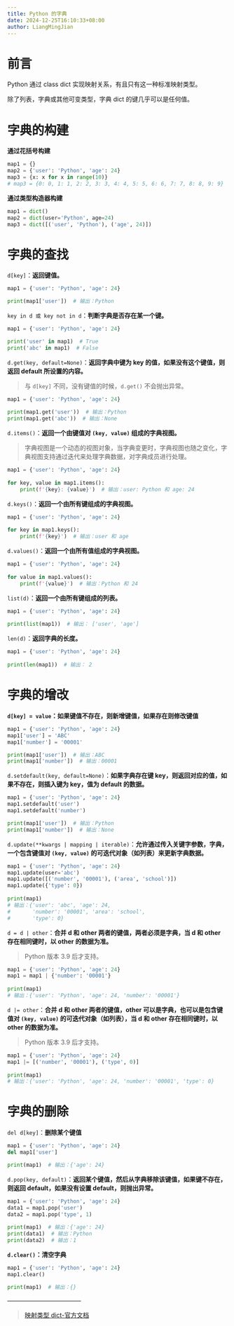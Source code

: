 ```yaml
---
title: Python 的字典
date: 2024-12-25T16:10:33+08:00
author: LiangMingJian
---
```


# 前言

Python 通过 class dict 实现映射关系，有且只有这一种标准映射类型。

除了列表，字典或其他可变类型，字典 dict 的键几乎可以是任何值。

# 字典的构建

**通过花括号构建**

```python
map1 = {}
map2 = {'user': 'Python', 'age': 24}
map3 = {x: x for x in range(10)}
# map3 = {0: 0, 1: 1, 2: 2, 3: 3, 4: 4, 5: 5, 6: 6, 7: 7, 8: 8, 9: 9}
```

**通过类型构造器构建**

```python
map1 = dict()
map2 = dict(user='Python', age=24)
map3 = dict([('user', 'Python'), ('age', 24)])
```

# 字典的查找

`d[key]`：**返回键值。**

```python
map1 = {'user': 'Python', 'age': 24}

print(map1['user'])  # 输出：Python
```

`key in d 或 key not in d`：**判断字典是否存在某一个键。**

```python
map1 = {'user': 'Python', 'age': 24}

print('user' in map1)  # True
print('abc' in map1)  # False
```

`d.get(key, default=None)`：**返回字典中键为 key 的值，如果没有这个键值，则返回 default 所设置的内容。**

> 与 `d[key]` 不同，没有键值的时候，`d.get()` 不会抛出异常。

```python
map1 = {'user': 'Python', 'age': 24}  
  
print(map1.get('user'))  # 输出：Python
print(map1.get('abc'))  # 输出：None
```

`d.items()`：**返回一个由键值对 `(key, value)` 组成的字典视图。**

> 字典视图是一个动态的视图对象，当字典变更时，字典视图也随之变化，字典视图支持通过迭代来处理字典数据，对字典成员进行处理。

```python
map1 = {'user': 'Python', 'age': 24}  
  
for key, value in map1.items():
    print(f'{key}: {value}')  # 输出：user: Python 和 age: 24
```

`d.keys()`：**返回一个由所有键组成的字典视图。**

```python
map1 = {'user': 'Python', 'age': 24}  
  
for key in map1.keys():
    print(f'{key}')  # 输出：user 和 age
```

`d.values()`：**返回一个由所有值组成的字典视图。**

```python
map1 = {'user': 'Python', 'age': 24}  
  
for value in map1.values():
    print(f'{value}')  # 输出：Python 和 24
```

`list(d)`：**返回一个由所有键组成的列表。**

```python
map1 = {'user': 'Python', 'age': 24}  
  
print(list(map1))  # 输出： ['user', 'age']
```

`len(d)`：**返回字典的长度。**

```python
map1 = {'user': 'Python', 'age': 24}  
  
print(len(map1))  # 输出： 2
```

# 字典的增改

**`d[key] = value`：如果键值不存在，则新增键值，如果存在则修改键值**

```python
map1 = {'user': 'Python', 'age': 24}
map1['user'] = 'ABC'
map1['number'] = '00001'

print(map1['user'])  # 输出：ABC
print(map1['number'])  # 输出：00001
```

`d.setdefault(key, default=None)`：**如果字典存在键 key，则返回对应的值，如果不存在，则插入键为 key，值为 default 的数据。**

```python
map1 = {'user': 'Python', 'age': 24}
map1.setdefault('user')
map1.setdefault('number')

print(map1['user'])  # 输出：Python
print(map1['number'])  # 输出：None
```

`d.update(**kwargs | mapping | iterable)`：**允许通过传入关键字参数，字典，一个包含键值对 `(key, value)` 的可迭代对象（如列表）来更新字典数据。**

```python
map1 = {'user': 'Python', 'age': 24}  
map1.update(user='abc')  
map1.update([('number', '00001'), ('area', 'school')])  
map1.update({'type': 0})  
  
print(map1)
# 输出：{'user': 'abc', 'age': 24, 
#       'number': '00001', 'area': 'school',
#       'type': 0}
```

`d = d | other`：**合并 d 和 other 两者的键值，两者必须是字典，当 d 和 other 存在相同键时，以 other 的数据为准。**

> Python 版本 3.9 后才支持。

```python
map1 = {'user': 'Python', 'age': 24}  
map1 = map1 | {'number': '00001'}  
  
print(map1)
# 输出：{'user': 'Python', 'age': 24, 'number': '00001'}
```

`d |= other`：**合并 d 和 other 两者的键值，other 可以是字典，也可以是包含键值对 `(key, value)` 的可迭代对象（如列表），当 d 和 other 存在相同键时，以 other 的数据为准。**

>  Python 版本 3.9 后才支持。

```python
map1 = {'user': 'Python', 'age': 24}  
map1 |= [('number', '00001'), ('type', 0)]  
  
print(map1)
# 输出：{'user': 'Python', 'age': 24, 'number': '00001', 'type': 0}
```

# 字典的删除

`del d[key]`：**删除某个键值**

```python
map1 = {'user': 'Python', 'age': 24}
del map1['user']

print(map1)  # 输出：{'age': 24}
```

`d.pop(key, default)`：**返回某个键值，然后从字典移除该键值，如果键不存在，则返回 default，如果没有设置 default，则抛出异常。**

```python
map1 = {'user': 'Python', 'age': 24}  
data1 = map1.pop('user')  
data2 = map1.pop('type', 1)  
  
print(map1)  # 输出：{'age': 24}
print(data1)  # 输出：Python
print(data2)  # 输出：1
```

**`d.clear()`：清空字典**

```python
map1 = {'user': 'Python', 'age': 24}
map1.clear()

print(map1)  # 输出：{}
```

————————————

> [ 映射类型 dict-官方文档 ](https://docs.python.org/zh-cn/3.13/library/stdtypes.html#mapping-types-dict)
